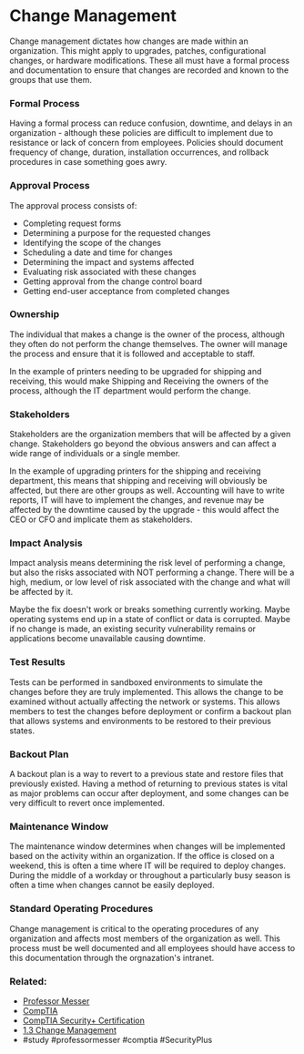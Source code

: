 # Change Management

Change management dictates how changes are made within an organization. This might apply to upgrades, patches, configurational changes, or hardware modifications. These all must have a formal process and documentation to ensure that changes are recorded and known to the groups that use them.

### Formal Process

Having a formal process can reduce confusion, downtime, and delays in an organization - although these policies are difficult to implement due to resistance or lack of concern from employees. Policies should document frequency of change, duration, installation occurrences, and rollback procedures in case something goes awry.

### Approval Process

The approval process consists of: 

- Completing request forms 
- Determining a purpose for the requested changes
- Identifying the scope of the changes
- Scheduling a date and time for changes
- Determining the impact and systems affected
- Evaluating risk associated with these changes
- Getting approval from the change control board
- Getting end-user acceptance from completed changes

### Ownership

The individual that makes a change is the owner of the process, although they often do not perform the change themselves. The owner will manage the process and ensure that it is followed and acceptable to staff. 

In the example of printers needing to be upgraded for shipping and receiving, this would make Shipping and Receiving the owners of the process, although the IT department would perform the change.

### Stakeholders

Stakeholders are the organization members that will be affected by a given change. Stakeholders go beyond the obvious answers and can affect a wide range of individuals or a single member.

In the example of upgrading printers for the shipping and receiving department, this means that shipping and receiving will obviously be affected, but there are other groups as well. Accounting will have to write reports, IT will have to implement the changes, and revenue may be affected by the downtime caused by the upgrade - this would affect the CEO or CFO and implicate them as stakeholders.

### Impact Analysis

Impact analysis means determining the risk level of performing a change, but also the risks associated with NOT performing a change. There will be a high, medium, or low level of risk associated with the change and what will be affected by it. 

Maybe the fix doesn't work or breaks something currently working. Maybe operating systems end up in a state of conflict or data is corrupted. Maybe if no change is made, an existing security vulnerability remains or applications become unavailable causing downtime.

### Test Results

Tests can be performed in sandboxed environments to simulate the changes before they are truly implemented. This allows the change to be examined without actually affecting the network or systems. This allows members to test the changes before deployment or confirm a backout plan that allows systems and environments to be restored to their previous states.

### Backout Plan

A backout plan is a way to revert to a previous state and restore files that previously existed. Having a method of returning to previous states is vital as major problems can occur after deployment, and some changes can be very difficult to revert once implemented.

### Maintenance Window

The maintenance window determines when changes will be implemented based on the activity within an organization. If the office is closed on a weekend, this is often a time where IT will be required to deploy changes. During the middle of a workday or throughout a particularly busy season is often a time when changes cannot be easily deployed.

### Standard Operating Procedures

Change management is critical to the operating procedures of any organization and affects most members of the organization as well. This process must be well documented and all employees should have access to this documentation through the orgnazation's intranet.

### Related:
- [Professor Messer](https://www.professormesser.com/free-a-plus-training/220-1101/220-1101-video/220-1101-laptop-hardware/ "Professor Messer A+ Guide")
- [CompTIA](https://www.comptia.org/ "CompTIA Homepage")
- [CompTIA Security+ Certification](https://www.comptia.org/certifications/security 'link to the official page for the security+ certification')
- [1.3 Change Management](https://www.professormesser.com/security-plus/sy0-701/sy0-701-video/change-management-sy0-701/ 'link to professor messer video for Change Management')
- #study #professormesser #comptia #SecurityPlus 